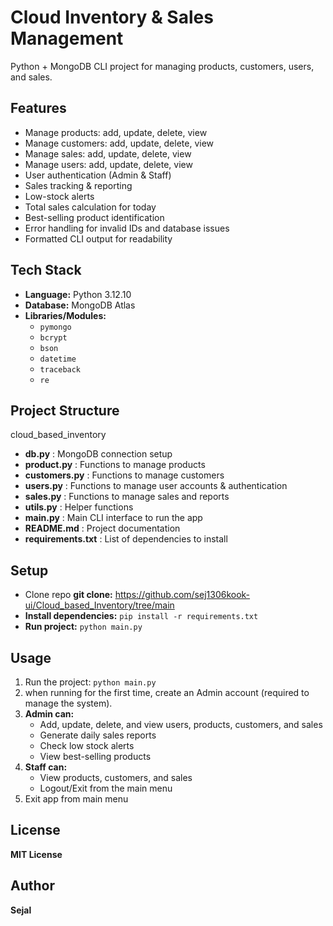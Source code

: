 # Cloud Inventory & Sales Management 
Python + MongoDB CLI project for managing products, customers, users, and sales.

## Features
- Manage products: add, update, delete, view
- Manage customers: add, update, delete, view
- Manage sales: add, update, delete, view
- Manage users: add, update, delete, view
- User authentication (Admin & Staff)
- Sales tracking & reporting
- Low-stock alerts
- Total sales calculation for today
- Best-selling product identification
- Error handling for invalid IDs and database issues
- Formatted CLI output for readability

## Tech Stack
- **Language:** Python 3.12.10
- **Database:** MongoDB Atlas
- **Libraries/Modules:** 
  - `pymongo`
  - `bcrypt`
  - `bson`
  - `datetime`
  - `traceback`
  - `re`

## Project Structure
cloud_based_inventory
- **db.py** : MongoDB connection setup
- **product.py** : Functions to manage products
- **customers.py** : Functions to manage customers
- **users.py** : Functions to manage user accounts & authentication
- **sales.py** : Functions to manage sales and reports
- **utils.py** : Helper functions 
- **main.py** : Main CLI interface to run the app
- **README.md** : Project documentation
- **requirements.txt** : List of dependencies to install
  
## Setup
- Clone repo
   **git clone:** https://github.com/sej1306kook-ui/Cloud_based_Inventory/tree/main
- **Install dependencies:**
   `pip install -r requirements.txt`
- **Run project:**
   `python main.py`
 
## Usage
1. Run the project: `python main.py`
2. when running for the first time, create an Admin account (required to manage the system).
3. **Admin can:**
      - Add, update, delete, and view users, products, customers, and sales
      - Generate daily sales reports
      - Check low stock alerts
      - View best-selling products
4. **Staff can:**
      - View products, customers, and sales
      - Logout/Exit from the main menu
5. Exit app from main menu

## License
 **MIT License**

## Author
 **Sejal**
